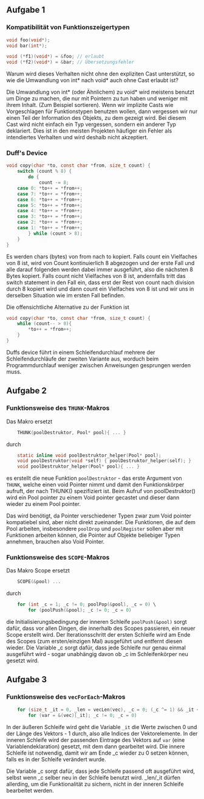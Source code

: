 ## Aufgabe 1

### Kompatibilität von Funktionszeigertypen
```c
void foo(void*);
void bar(int*);

void (*f1)(void*) = &foo; // erlaubt
void (*f2)(void*) = &bar; // Übersetzungsfehler
```
Warum wird dieses Verhalten nicht ohne den expliziten Cast unterstützt, so wie die Umwandlung von int* nach void* auch ohne Cast erlaubt ist?

Die Umwandlung von int* (oder Ähnlichem) zu void* wird meistens benutzt um Dinge zu machen, die nur mit Pointern zu tun haben und weniger mit ihrem Inhalt. (Zum Beispiel sortieren).
Wenn wir implizite Casts wie Vorgeschlagen für Funktionstypen benutzen wollen, dann vergessen wir nur einen Teil der Information des Objekts, zu dem gezeigt wird. Bei diesem Cast wird nicht einfach ein Typ vergessen, sondern ein anderer Typ deklariert.
Dies ist in den meisten Projekten häufiger ein Fehler als intendiertes Verhalten und wird deshalb nicht akzeptiert. 

### Duff's Device
```c
void copy(char *to, const char *from, size_t count) {
    switch (count % 8) {
        do {
            count -= 8;
    case 0: *to++ = *from++;
    case 7: *to++ = *from++;
    case 6: *to++ = *from++;
    case 5: *to++ = *from++;
    case 4: *to++ = *from++;
    case 3: *to++ = *from++;
    case 2: *to++ = *from++;
    case 1: *to++ = *from++;
        } while (count > 8);
    }
}
```

Es werden chars (bytes) von from nach to kopiert. Falls count ein Vielfaches von 8 ist, wird von Count kontinuierlich 8 abgezogen und der erste Fall und alle darauf folgenden werden dabei immer ausgeführt, also die nächsten 8 Bytes kopiert. 
Falls count nicht Vielfaches von 8 ist, andernfalls tritt das switch statement in den Fall ein, dass erst der Rest von count nach division durch 8 kopiert wird und dann count ein Vielfaches von 8 ist und wir uns in derselben Situation wie im ersten Fall befinden.

Die offensichtliche Alternative zu der Funktion ist
```c
void copy(char *to, const char *from, size_t count) {
    while (count-- > 0){
        *to++ = *from++;
    }
}
```

Duffs device führt in einem Schleifendurchlauf mehrere der Schleifendurchläufe der zweiten Variante aus,
worduch beim Programmdurchlauf weniger zwischen Anweisungen gesprungen werden muss.

## Aufgabe 2

### Funktionsweise des `THUNK`-Makros
Das Makro ersetzt

```C
    THUNK(poolDestruktor, Pool* pool){ ... }
```

durch 

```C
    static inline void poolDestruktor_helper(Pool* pool);
    void poolDestruktor(void *self) { poolDestruktor_helper(self); }
    void poolDestruktor_helper(Pool* pool){ ... }
```

es erstellt die neue Funktion `poolDestruktor` - das erste Argument von `THUNK`, welche einen void Pointer nimmt und damit den Funktionskörper aufruft, der nach THUNK() spezifiziert ist.
Beim Aufruf von poolDestruktor() wird ein Pool pointer zu einem Void pointer gecastet und dieser dann wieder zu einem Pool pointer.

Das wird benötigt, da Pointer verschiedener Typen zwar zum Void pointer kompatiebel sind, aber nicht direkt zueinander. Die Funktionen, die auf dem Pool arbeiten, insbesondere `poolDrop` und `poolRegister` sollen aber mit Funktionen arbeiten können, die Pointer auf Objekte beliebiger Typen annehmen, brauchen also Void Pointer.


### Funktionsweise des `SCOPE`-Makros
Das Makro Scope ersetzt

```C
    SCOPE(&pool) ...
```

durch

```C
    for (int _c = 1; _c != 0; poolPop(&pool), _c = 0) \
        for (poolPush(&pool); _c != 0; _c = 0)
```

die Initialisierungsbedingung der inneren Schleife `poolPush(&pool)` sorgt dafür, dass vor allen Dingen, die innerhalb des Scopes passieren, ein neuer Scope erstellt wird.
Der Iterationsschritt der ersten Schleife wird am Ende des Scopes (zum ersten/einzigen Mal) ausgeführt und entfernt diesen wieder. Die Variable _c sorgt dafür, dass jede Schleife nur genau einmal ausgeführt wird - sogar unabhängig davon ob _c im Schleifenkörper neu gesetzt wird.

## Aufgabe 3

### Funktionsweise des `vecForEach`-Makros

```c
    for (size_t _it = 0, _len = vecLen(vec), _c = 0; (_c ^= 1) && _it < _len; ++_it) \
		for (var = &(vec)[_it]; _c != 0; _c = 0)
```

In der äußeren Schleife wird geht die Variable `_it` die Werte zwischen 0 und der Länge des Vektors - 1 durch, also alle Indices der Vektorelemente. In der inneren Schleife wird der passenden Eintrage des Vektors
auf `var` (eine Variablendeklaration) gesetzt, mit dem dann gearbeitet wird. Die innere Schleife ist notwendig, damit wir am Ende _c wieder zu 0 setzen können, falls es in der Schleife verändert wurde.

Die Variable _c sorgt dafür, dass jede Schleife passend oft ausgeführt wird, selbst wenn _c selber neu in der Schleife benutzt wird.
_len/_it dürfen allerding, um die Funktionalität zu sichern, nicht in der inneren Schleife bearbeitet werden.